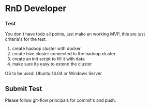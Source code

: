 # RnD Developer

### Test

You don't have todo all points, just make an working MVP, this are just 
criteria's for the test.

1. create hadoop cluster with docker 
2. create hive cluster connected to the hadoop cluster
3. create an init script to fill it with data 
4. make sure its easy to extend the cluster

OS to be used: Ubuntu 14.04 or Windows Server

## Submit Test
Please follow git-flow principals for commit's and push.
